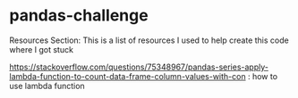 # pandas-challenge



Resources Section:
This is a list of resources I used to help create this code where I got stuck

https://stackoverflow.com/questions/75348967/pandas-series-apply-lambda-function-to-count-data-frame-column-values-with-con : how to use lambda function
